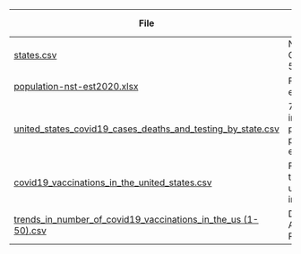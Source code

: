 |File|Purpose|Date Accessed|
|----|-------|-------------|
|[states.csv](https://worldpopulationreview.com/states/state-abbreviations)|Names and Codes for all 50 US States|09-06-2021|
|[population-nst-est2020.xlsx](https://www.census.gov/programs-surveys/popest/technical-documentation/research/evaluation-estimates/2020-evaluation-estimates/2010s-state-total.html)|Population of each state|09-06-2021|
|[united_states_covid19_cases_deaths_and_testing_by_state.csv](https://covid.cdc.gov/covid-data-tracker/#cases_casesper100klast7days)|7-day infection rates per 100k people in each state|09-06-2021|
|[covid19_vaccinations_in_the_united_states.csv](https://covid.cdc.gov/covid-data-tracker/#vaccinations_vacc-people-onedose-percent-pop12)|Population that is unvaccinated in each state|09-06-2021|
|[trends_in_number_of_covid19_vaccinations_in_the_us (1-50).csv](https://covid.cdc.gov/covid-data-tracker/#vaccination-trends)|Daily Vaccine Administration Rates|09-06-2021|
